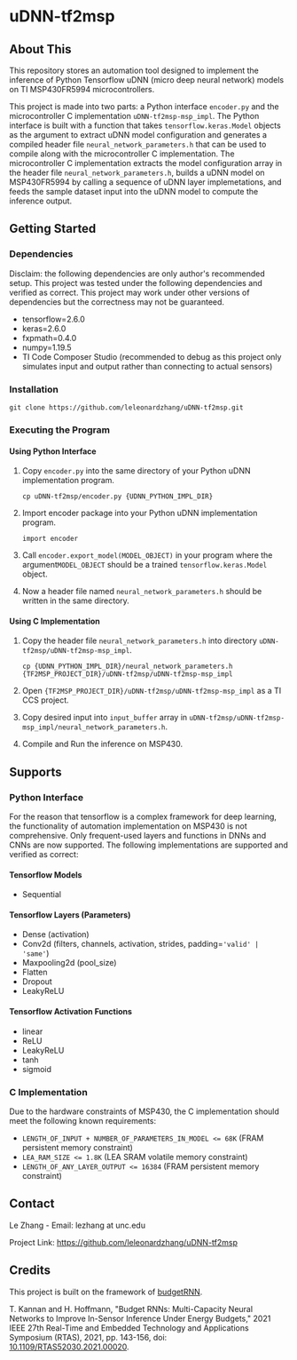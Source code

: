 # uDNN-tf2msp
## About This
This repository stores an automation tool designed to implement the inference of Python Tensorflow uDNN (micro deep neural network) models on TI MSP430FR5994 microcontrollers.

This project is made into two parts: a Python interface `encoder.py` and the microcontroller C implementation `uDNN-tf2msp-msp_impl`. The Python interface is built with a function that takes `tensorflow.keras.Model` objects as the argument to extract uDNN model configuration and generates a compiled header file `neural_network_parameters.h` that can be used to compile along with the microcontroller C implementation. The microcontroller C implementation extracts the model configuration array in the header file `neural_network_parameters.h`, builds a uDNN model on MSP430FR5994 by calling a sequence of uDNN layer implemetations, and feeds the sample dataset input into the uDNN model to compute the inference output.

## Getting Started
### Dependencies
Disclaim: the following dependencies are only author's recommended setup. This project was tested under the following dependencies and verified as correct. This project may work under other versions of dependencies but the correctness may not be guaranteed.

+ tensorflow=2.6.0
+ keras=2.6.0
+ fxpmath=0.4.0
+ numpy=1.19.5
+ TI Code Composer Studio (recommended to debug as this project only simulates input and output rather than connecting to actual sensors)
### Installation
`git clone https://github.com/leleonardzhang/uDNN-tf2msp.git`
### Executing the Program
#### Using Python Interface
1. Copy `encoder.py` into the same directory of your Python uDNN implementation program.

    `cp uDNN-tf2msp/encoder.py {UDNN_PYTHON_IMPL_DIR}`
2. Import encoder package into your Python uDNN implementation program.

    `import encoder`
3. Call `encoder.export_model(MODEL_OBJECT)` in your program where the argument`MODEL_OBJECT` should be a trained `tensorflow.keras.Model` object.
4. Now a header file named `neural_network_parameters.h` should be written in the same directory.
#### Using C Implementation
1. Copy the header file `neural_network_parameters.h` into directory `uDNN-tf2msp/uDNN-tf2msp-msp_impl`.

    `cp {UDNN_PYTHON_IMPL_DIR}/neural_network_parameters.h {TF2MSP_PROJECT_DIR}/uDNN-tf2msp/uDNN-tf2msp-msp_impl`
2. Open `{TF2MSP_PROJECT_DIR}/uDNN-tf2msp/uDNN-tf2msp-msp_impl` as a TI CCS project.
3. Copy desired input into `input_buffer` array in `uDNN-tf2msp/uDNN-tf2msp-msp_impl/neural_network_parameters.h`.
4. Compile and Run the inference on MSP430.

## Supports
### Python Interface
For the reason that tensorflow is a complex framework for deep learning, the functionality of automation implementation on MSP430 is not comprehensive. Only frequent-used layers and functions in DNNs and CNNs are now supported. The following implementations are supported and verified as correct:
#### Tensorflow Models
+ Sequential
#### Tensorflow Layers (Parameters)
+ Dense (activation)
+ Conv2d (filters, channels, activation, strides, padding=`'valid' | 'same'`)
+ Maxpooling2d (pool_size)
+ Flatten
+ Dropout
+ LeakyReLU
#### Tensorflow Activation Functions
+ linear
+ ReLU
+ LeakyReLU
+ tanh
+ sigmoid
### C Implementation
Due to the hardware constraints of MSP430, the C implementation should meet the following known requirements:
+ `LENGTH_OF_INPUT + NUMBER_OF_PARAMETERS_IN_MODEL <= 68K` (FRAM persistent memory constraint)
+ `LEA_RAM_SIZE <= 1.8K` (LEA SRAM volatile memory constraint)
+ `LENGTH_OF_ANY_LAYER_OUTPUT <= 16384` (FRAM persistent memory constraint)

## Contact
Le Zhang - Email: lezhang at unc.edu

Project Link: https://github.com/leleonardzhang/uDNN-tf2msp

## Credits
This project is built on the framework of <a href="https://github.com/tejaskannan/budget-rnn">budgetRNN</a>.

T. Kannan and H. Hoffmann, "Budget RNNs: Multi-Capacity Neural Networks to Improve In-Sensor Inference Under Energy Budgets," 2021 IEEE 27th Real-Time and Embedded Technology and Applications Symposium (RTAS), 2021, pp. 143-156, doi: <a href="https://doi.org/10.1109/RTAS52030.2021.00020">10.1109/RTAS52030.2021.00020</a>.
